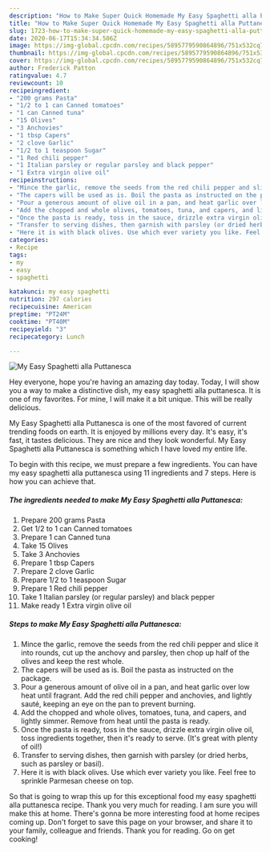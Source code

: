 ```yaml
---
description: "How to Make Super Quick Homemade My Easy Spaghetti alla Puttanesca"
title: "How to Make Super Quick Homemade My Easy Spaghetti alla Puttanesca"
slug: 1723-how-to-make-super-quick-homemade-my-easy-spaghetti-alla-puttanesca
date: 2020-06-17T15:34:34.506Z
image: https://img-global.cpcdn.com/recipes/5895779590864896/751x532cq70/my-easy-spaghetti-alla-puttanesca-recipe-main-photo.jpg
thumbnail: https://img-global.cpcdn.com/recipes/5895779590864896/751x532cq70/my-easy-spaghetti-alla-puttanesca-recipe-main-photo.jpg
cover: https://img-global.cpcdn.com/recipes/5895779590864896/751x532cq70/my-easy-spaghetti-alla-puttanesca-recipe-main-photo.jpg
author: Frederick Patton
ratingvalue: 4.7
reviewcount: 10
recipeingredient:
- "200 grams Pasta"
- "1/2 to 1 can Canned tomatoes"
- "1 can Canned tuna"
- "15 Olives"
- "3 Anchovies"
- "1 tbsp Capers"
- "2 clove Garlic"
- "1/2 to 1 teaspoon Sugar"
- "1 Red chili pepper"
- "1 Italian parsley or regular parsley and black pepper"
- "1 Extra virgin olive oil"
recipeinstructions:
- "Mince the garlic, remove the seeds from the red chili pepper and slice it into rounds, cut up the anchovy and parsley, then chop up half of the olives and keep the rest whole."
- "The capers will be used as is. Boil the pasta as instructed on the package."
- "Pour a generous amount of olive oil in a pan, and heat garlic over low heat until fragrant. Add the red chili pepper and anchovies, and lightly sauté, keeping an eye on the pan to prevent burning."
- "Add the chopped and whole olives, tomatoes, tuna, and capers, and lightly simmer. Remove from heat until the pasta is ready."
- "Once the pasta is ready, toss in the sauce, drizzle extra virgin olive oil, toss ingredients together, then it&#39;s ready to serve. (It&#39;s great with plenty of oil!)"
- "Transfer to serving dishes, then garnish with parsley (or dried herbs, such as parsley or basil)."
- "Here it is with black olives. Use which ever variety you like. Feel free to sprinkle Parmesan cheese on top."
categories:
- Recipe
tags:
- my
- easy
- spaghetti

katakunci: my easy spaghetti 
nutrition: 297 calories
recipecuisine: American
preptime: "PT24M"
cooktime: "PT40M"
recipeyield: "3"
recipecategory: Lunch

---
```



![My Easy Spaghetti alla Puttanesca](https://img-global.cpcdn.com/recipes/5895779590864896/751x532cq70/my-easy-spaghetti-alla-puttanesca-recipe-main-photo.jpg)

Hey everyone, hope you're having an amazing day today. Today, I will show you a way to make a distinctive dish, my easy spaghetti alla puttanesca. It is one of my favorites. For mine, I will make it a bit unique. This will be really delicious.



My Easy Spaghetti alla Puttanesca is one of the most favored of current trending foods on earth. It is enjoyed by millions every day. It's easy, it's fast, it tastes delicious. They are nice and they look wonderful. My Easy Spaghetti alla Puttanesca is something which I have loved my entire life.


To begin with this recipe, we must prepare a few ingredients. You can have my easy spaghetti alla puttanesca using 11 ingredients and 7 steps. Here is how you can achieve that.

<!--inarticleads1-->

##### The ingredients needed to make My Easy Spaghetti alla Puttanesca:

1. Prepare 200 grams Pasta
1. Get 1/2 to 1 can Canned tomatoes
1. Prepare 1 can Canned tuna
1. Take 15 Olives
1. Take 3 Anchovies
1. Prepare 1 tbsp Capers
1. Prepare 2 clove Garlic
1. Prepare 1/2 to 1 teaspoon Sugar
1. Prepare 1 Red chili pepper
1. Take 1 Italian parsley (or regular parsley) and black pepper
1. Make ready 1 Extra virgin olive oil




<!--inarticleads2-->

##### Steps to make My Easy Spaghetti alla Puttanesca:

1. Mince the garlic, remove the seeds from the red chili pepper and slice it into rounds, cut up the anchovy and parsley, then chop up half of the olives and keep the rest whole.
1. The capers will be used as is. Boil the pasta as instructed on the package.
1. Pour a generous amount of olive oil in a pan, and heat garlic over low heat until fragrant. Add the red chili pepper and anchovies, and lightly sauté, keeping an eye on the pan to prevent burning.
1. Add the chopped and whole olives, tomatoes, tuna, and capers, and lightly simmer. Remove from heat until the pasta is ready.
1. Once the pasta is ready, toss in the sauce, drizzle extra virgin olive oil, toss ingredients together, then it&#39;s ready to serve. (It&#39;s great with plenty of oil!)
1. Transfer to serving dishes, then garnish with parsley (or dried herbs, such as parsley or basil).
1. Here it is with black olives. Use which ever variety you like. Feel free to sprinkle Parmesan cheese on top.




So that is going to wrap this up for this exceptional food my easy spaghetti alla puttanesca recipe. Thank you very much for reading. I am sure you will make this at home. There's gonna be more interesting food at home recipes coming up. Don't forget to save this page on your browser, and share it to your family, colleague and friends. Thank you for reading. Go on get cooking!
